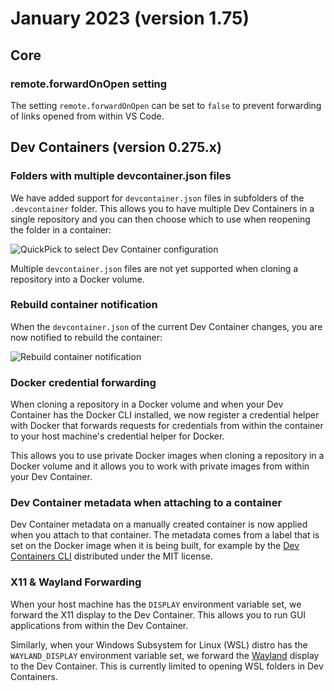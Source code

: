 # January 2023 (version 1.75)

## Core

### remote.forwardOnOpen setting

The setting `remote.forwardOnOpen` can be set to `false` to prevent forwarding of links opened from within VS Code.

## Dev Containers (version 0.275.x)

### Folders with multiple devcontainer.json files

We have added support for `devcontainer.json` files in subfolders of the `.devcontainer` folder. This allows you to have multiple Dev Containers in a single repository and you can then choose which to use when reopening the folder in a container:

![QuickPick to select Dev Container configuration](images/1_75/select-devcontainer-config.png)

Multiple `devcontainer.json` files are not yet supported when cloning a repository into a Docker volume.

### Rebuild container notification

When the `devcontainer.json` of the current Dev Container changes, you are now notified to rebuild the container:

![Rebuild container notification](images/1_75/rebuild-devcontainer-notification.png)

### Docker credential forwarding

When cloning a repository in a Docker volume and when your Dev Container has the Docker CLI installed, we now register a credential helper with Docker that forwards requests for credentials from within the container to your host machine's credential helper for Docker.

This allows you to use private Docker images when cloning a repository in a Docker volume and it allows you to work with private images from within your Dev Container.

### Dev Container metadata when attaching to a container

Dev Container metadata on a manually created container is now applied when you attach to that container. The metadata comes from a label that is set on the Docker image when it is being built, for example by the [Dev Containers CLI](https://github.com/devcontainers/cli) distributed under the MIT license.

### X11 & Wayland Forwarding

When your host machine has the `DISPLAY` environment variable set, we forward the X11 display to the Dev Container. This allows you to run GUI applications from within the Dev Container.

Similarly, when your Windows Subsystem for Linux (WSL) distro has the `WAYLAND_DISPLAY` environment variable set, we forward the [Wayland](https://wiki.debian.org/Wayland) display to the Dev Container. This is currently limited to opening WSL folders in Dev Containers.
